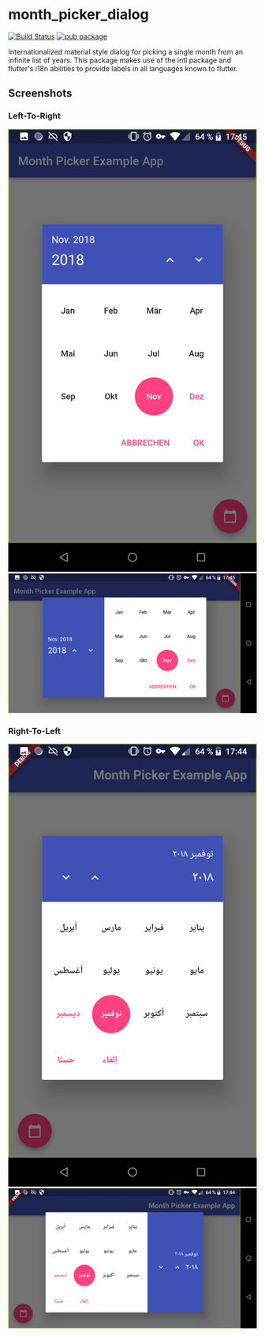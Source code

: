 # month_picker_dialog
[![Build Status](https://travis-ci.org/hmkrivoj/month_picker_dialog.svg?branch=master)](https://travis-ci.org/hmkrivoj/month_picker_dialog)
[![pub package](https://img.shields.io/pub/v/month_picker_dialog.svg)](https://pub.dartlang.org/packages/month_picker_dialog)

Internationalized material style dialog for picking a single month from an infinite list of years.
This package makes use of the intl package and flutter's i18n abilities to provide labels in all languages known to flutter.

## Screenshots
### Left-To-Right
![LTR portrait](screenshots/ltr_portrait.png)
![LTR landscape](screenshots/ltr_landscape.png)
### Right-To-Left
![RTL portrait](screenshots/rtl_portrait.png)
![RTL landscape](screenshots/rtl_landscape.png)
